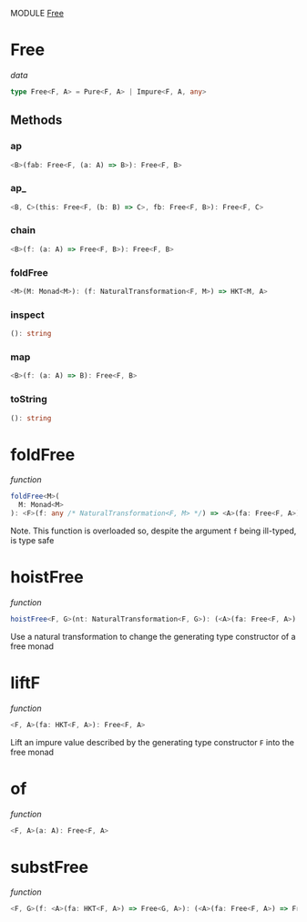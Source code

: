 MODULE [Free](https://github.com/gcanti/fp-ts/blob/master/src/Free.ts)

# Free

_data_

```ts
type Free<F, A> = Pure<F, A> | Impure<F, A, any>
```

## Methods

### ap

```ts
<B>(fab: Free<F, (a: A) => B>): Free<F, B>
```

### ap_

```ts
<B, C>(this: Free<F, (b: B) => C>, fb: Free<F, B>): Free<F, C>
```

### chain

```ts
<B>(f: (a: A) => Free<F, B>): Free<F, B>
```

### foldFree

```ts
<M>(M: Monad<M>): (f: NaturalTransformation<F, M>) => HKT<M, A>
```

### inspect

```ts
(): string
```

### map

```ts
<B>(f: (a: A) => B): Free<F, B>
```

### toString

```ts
(): string
```

# foldFree

_function_

```ts
foldFree<M>(
  M: Monad<M>
): <F>(f: any /* NaturalTransformation<F, M> */) => <A>(fa: Free<F, A>) => HKT<M, A>
```

Note. This function is overloaded so, despite the argument `f` being ill-typed, is type safe

# hoistFree

_function_

```ts
hoistFree<F, G>(nt: NaturalTransformation<F, G>): (<A>(fa: Free<F, A>) => Free<G, A>)
```

Use a natural transformation to change the generating type constructor of a free monad

# liftF

_function_

```ts
<F, A>(fa: HKT<F, A>): Free<F, A>
```

Lift an impure value described by the generating type constructor `F` into the free monad

# of

_function_

```ts
<F, A>(a: A): Free<F, A>
```

# substFree

_function_

```ts
<F, G>(f: <A>(fa: HKT<F, A>) => Free<G, A>): (<A>(fa: Free<F, A>) => Free<G, A>)
```
